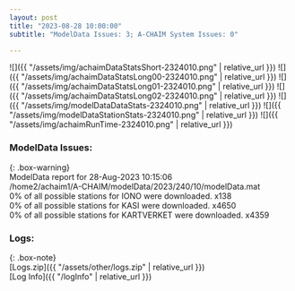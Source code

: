 ```yaml
---
layout: post
title: "2023-08-28 10:00:00"
subtitle: "ModelData Issues: 3; A-CHAIM System Issues: 0"

---
```


![]({{ "/assets/img/achaimDataStatsShort-2324010.png" | relative_url }})
![]({{ "/assets/img/achaimDataStatsLong00-2324010.png" | relative_url }})
![]({{ "/assets/img/achaimDataStatsLong01-2324010.png" | relative_url }})
![]({{ "/assets/img/achaimDataStatsLong02-2324010.png" | relative_url }})
![]({{ "/assets/img/modelDataDataStats-2324010.png" | relative_url }})
![]({{ "/assets/img/modelDataStationStats-2324010.png" | relative_url }})
![]({{ "/assets/img/achaimRunTime-2324010.png" | relative_url }})


### ModelData Issues:  
  
{: .box-warning}  
 ModelData report for 28-Aug-2023 10:15:06   
 /home2/achaim1/A-CHAIM/modelData/2023/240/10/modelData.mat   
 0% of all possible stations for IONO were downloaded. x138   
 0% of all possible stations for KASI were downloaded. x4650   
 0% of all possible stations for KARTVERKET were downloaded. x4359   
  


### Logs:  
  
{: .box-note}  
[Logs.zip]({{ "/assets/other/logs.zip" | relative_url }})  
[Log Info]({{ "/logInfo" | relative_url }})  
